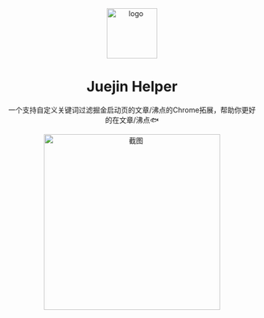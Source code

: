 <div>
  <center>
    <img src="https://p.cldisk.com/star3/origin/86233fc1674b4b634631a9bef78c0096.png" width="100" alt="logo">
  </center>
  <center>
    <h1>Juejin Helper</h1>
    <p>一个支持自定义关键词过滤掘金启动页的文章/沸点的Chrome拓展，帮助你更好的在文章/沸点🐟</p>
  </center>
  <center>
    <img src="https://p.cldisk.com/star3/origin/ee45cadc3dccf956d39901e76d4e8a36.png" width="350" alt="截图">
  </center>
</div>

